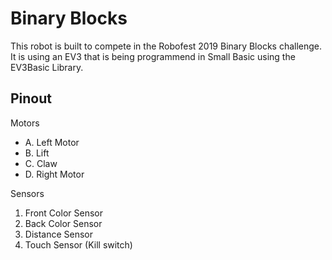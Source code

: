 # Binary Blocks
This robot is built to compete in the Robofest 2019 Binary Blocks challenge.
It is using an EV3 that is being programmend in Small Basic using the EV3Basic Library.

## Pinout
Motors

 - A. Left Motor 
 - B. Lift 
 - C. Claw 
 - D. Right Motor

Sensors
1. Front Color Sensor
2. Back  Color Sensor
3. Distance Sensor	
4. Touch Sensor (Kill switch)
